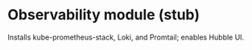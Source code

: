 # Observability module (stub)

Installs kube-prometheus-stack, Loki, and Promtail; enables Hubble UI.
